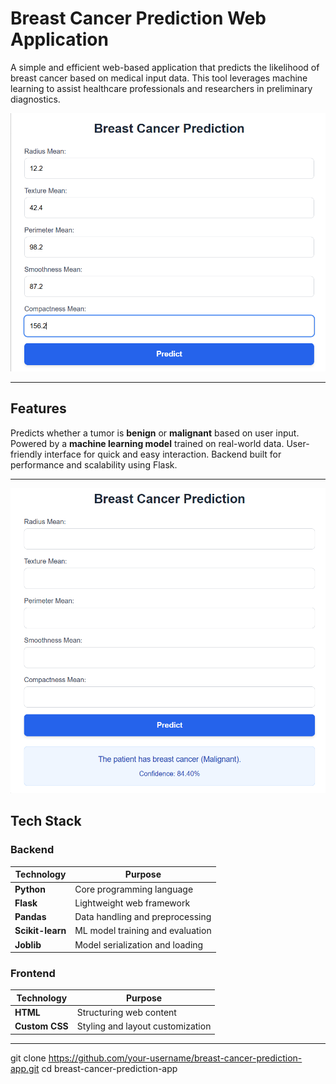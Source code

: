 # Breast Cancer Prediction Web Application

A simple and efficient web-based application that predicts the likelihood of breast cancer based on medical input data. This tool leverages machine learning to assist healthcare professionals and researchers in preliminary diagnostics.
<p align="center">
  <img src="images\img1.png" alt="Screenshot of the Breast Cancer Prediction App" width="600"/>
</p>

---

## Features

Predicts whether a tumor is **benign** or **malignant** based on user input.
Powered by a **machine learning model** trained on real-world data.
User-friendly interface for quick and easy interaction.
Backend built for performance and scalability using Flask.

---
<p align="center">
  <img src="images\img2.png" alt="Screenshot of the Breast Cancer Prediction App" width="600"/>
</p>

## Tech Stack

### Backend
| Technology    | Purpose                               |
|---------------|----------------------------------------|
| **Python**     | Core programming language              |
| **Flask**      | Lightweight web framework              |
| **Pandas**     | Data handling and preprocessing        |
| **Scikit-learn** | ML model training and evaluation     |
| **Joblib**     | Model serialization and loading        |

### Frontend
| Technology    | Purpose                         |
|---------------|----------------------------------|
| **HTML**       | Structuring web content          |
| **Custom CSS** | Styling and layout customization |

---
git clone https://github.com/your-username/breast-cancer-prediction-app.git
cd breast-cancer-prediction-app
